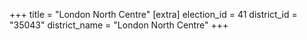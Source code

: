 +++
title = "London North Centre"
[extra]
election_id = 41
district_id = "35043"
district_name = "London North Centre"
+++
